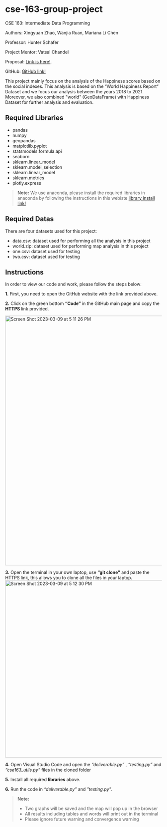# cse-163-group-project
CSE 163: Intermediate Data Programming

Authors: Xingyuan Zhao, Wanjia Ruan, Mariana Li Chen

Professor: Hunter Schafer

Project Mentor: Vatsal Chandel

Proposal: [Link is here!](https://docs.google.com/document/d/17ACVgOa6-J6rQ4Gugefp-NY5WgWe8fu2OjDaijpfGho/edit?usp=sharing).

GitHub: [GitHub link!](https://github.com/WanjiaRuan/cse-163-group-project)

This project mainly focus on the analysis of the Happiness scores based on the social indexes. This analysis is based on the “World Happiness Report“ Dataset and we focus our analysis between the years 2018 to 2021. Moreover, we also combined "world" (GeoDataFrame) with Happiness Dataset for further analysis and evaluation. 

## Required Libraries
- pandas
- numpy
- geopandas
- matplotlib.pyplot
- statsmodels.formula.api
- seaborn
- sklearn.linear_model
- sklearn.model_selection
- sklearn.linear_model
- sklearn.metrics
- plotly.express

> **Note:** We use anaconda, please install the required libraries in anaconda by following the instructions in this webiste
[library install link!](https://docs.anaconda.com/anaconda/user-guide/tasks/install-packages/)

## Required Datas
There are four datasets used for this project:
- data.csv: dataset used for performing all the analysis in this project
- world.zip: dataset used for performing map analysis in this project
- one.csv: dataset used for testing
- two.csv: dataset used for testing

## Instructions
In order to view our code and work, please follow the steps below:

**1.** First, you need to open the GitHub website with the link provided above.

**2.** Click on the green bottom **“Code”** in the GitHub main page and copy the **HTTPS** link provided.

<img width="800" alt="Screen Shot 2023-03-09 at 5 11 26 PM" src="https://user-images.githubusercontent.com/122387699/224197671-cca0695c-6eb1-41b6-9c5a-67edf9f7cf73.png">


**3.** Open the terminal in your own laptop, use **“git clone”** and paste the HTTPS link, this allows you to clone all the files in your laptop.
<img width="568" alt="Screen Shot 2023-03-09 at 5 12 30 PM" src="https://user-images.githubusercontent.com/122387699/224197766-87620f17-3cc3-4ed6-b709-c5602104911e.png">

**4.** Open Visual Studio Code and open the *“deliverable.py”* , *“testing.py”* and *“cse163_utils.py”* files in the cloned folder

**5.** Install all required **libraries** above.

**6.** Run the code in *“deliverable.py”* and *"testing.py"*.

>**Note:** 
> - Two graphs will be saved and the map will pop up in the browser
> - All results including tables and words will print out in the terminal
> - Please ignore future warning and convergence warning

